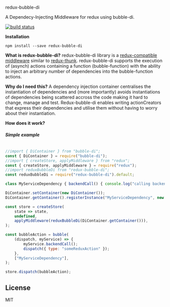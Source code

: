 redux-bubble-di

A Dependecy-Injecting Middleware for redux using bubble-di.

[![build status](https://travis-ci.org/bnek/redux-bubble-di.svg?branch=master)](https://travis-ci.org/bnek/redux-bubble-di) 

**Installation**

```
npm install --save redux-bubble-di
```

**What is redux-bubble-di?**
redux-bubble-di library is a [redux-compatible middleware](http://redux.js.org/docs/advanced/Middleware.html) similar to [redux-thunk](https://github.com/gaearon/redux-thunk).
redux-bubble-di supports the execution of (asynch) actions containing a function (bubble-function) with the ability to inject an arbitrary number of dependencies into the bubble-function actions.

**Why do I need this?**
A dependency injection container centralises the instantiation of dependencies and (more importantly) avoids instantiations of dependencies being scattered accross the code making it hard to change, manage and test. Redux-bubble-di enables writing actionCreators that express their dependencies and utilise them without having to worry about their instantiation. 

**How does it work?**

##### Simple example
```js

//import { DiContainer } from "bubble-di";
const { DiContainer } = require("bubble-di");
//import { createStore, applyMiddleware } from "redux";
const { createStore, applyMiddleware } = require("redux");
//import reduxBubbleDi from "redux-bubble-di";
const reduxBubbleDi = require("redux-bubble-di").default;

class MyServiceDependency { backendCall() { console.log("calling backend..."); } } // eslint-disable-line

DiContainer.setContainer(new DiContainer());
DiContainer.getContainer().registerInstance("MyServiceDependency", new MyServiceDependency());

const store = createStore(
    state => state,
    undefined,
    applyMiddleware(reduxBubbleDi(DiContainer.getContainer())),
);

const bubbleAction = bubble(
    (dispatch, myService) => {
        myService.backendCall();
        dispatch({ type: "someReduxAction" });
    },
    ["MyServiceDependency"],
);

store.dispatch(bubbleAction);

```
## License

MIT

